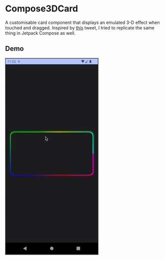 
# Compose3DCard

A customisable card component that displays an emulated 3-D effect when touched and dragged. Inspired by [this](https://twitter.com/k_sokolovskyi/status/1559956912900395009) tweet, I tried to replicate the same thing in Jetpack Compose as well.
## Demo

<img src="art/demo.gif" alt="drawing" width="300"/>
